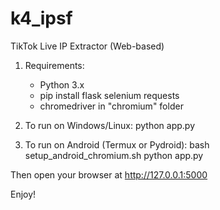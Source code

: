 # k4_ipsf


TikTok Live IP Extractor (Web-based)

1. Requirements:
   - Python 3.x
   - pip install flask selenium requests
   - chromedriver in "chromium" folder

2. To run on Windows/Linux:
   python app.py

3. To run on Android (Termux or Pydroid):
   bash setup_android_chromium.sh
   python app.py

Then open your browser at http://127.0.0.1:5000

Enjoy!
